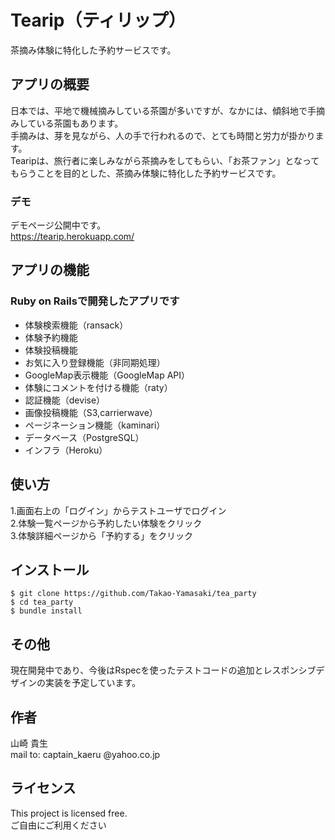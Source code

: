 # Tearip（ティリップ）
茶摘み体験に特化した予約サービスです。

## アプリの概要
日本では、平地で機械摘みしている茶園が多いですが、なかには、傾斜地で手摘みしている茶園もあります。  
手摘みは、芽を見ながら、人の手で行われるので、とても時間と労力が掛かります。  
Tearipは、旅行者に楽しみながら茶摘みをしてもらい、「お茶ファン」となってもらうことを目的とした、茶摘み体験に特化した予約サービスです。  

### デモ
デモページ公開中です。  
https://tearip.herokuapp.com/  

## アプリの機能
### Ruby on Railsで開発したアプリです  
* 体験検索機能（ransack）
* 体験予約機能
* 体験投稿機能
* お気に入り登録機能（非同期処理）
* GoogleMap表示機能（GoogleMap API）  
* 体験にコメントを付ける機能（raty）
* 認証機能（devise）  
* 画像投稿機能（S3,carrierwave）
* ページネーション機能（kaminari）
* データベース（PostgreSQL）
* インフラ（Heroku）

## 使い方
1.画面右上の「ログイン」からテストユーザでログイン  
2.体験一覧ページから予約したい体験をクリック  
3.体験詳細ページから「予約する」をクリック  

## インストール
    $ git clone https://github.com/Takao-Yamasaki/tea_party
    $ cd tea_party
    $ bundle install

## その他
現在開発中であり、今後はRspecを使ったテストコードの追加とレスポンシブデザインの実装を予定しています。  

## 作者
山崎 貴生  
mail to: captain_kaeru @yahoo.co.jp

## ライセンス
This project is licensed free.  
ご自由にご利用ください